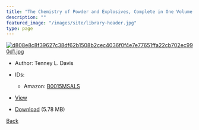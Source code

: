 ```yaml
---
title: "The Chemistry of Powder and Explosives, Complete in One Volume (OCR)"
description: ""
featured_image: "/images/site/library-header.jpg"
type: page
---
```


<a href="https://drive.google.com/uc?export=view&id=1u0fXIGLMlXmE46hCVqz3xRzxjNRFXV3N" target="_blank">![d808e8c8f39627c38df62b1508b2cec4036f0f4e7e77651ffa22cb702ec990d1.jpg](https://drive.google.com/uc?export=view&id=1ZgNf9j3ZVLs3Tt-cVGVRXXBJ5M1_sAve)</a>
* Author: Tenney L. Davis
* IDs:
  * Amazon: <a href="https://www.amazon.com/dp/B0015MSALS" target="_blank">B0015MSALS</a>
* <a href="https://drive.google.com/uc?export=view&id=1u0fXIGLMlXmE46hCVqz3xRzxjNRFXV3N" target="_blank">View</a>

* [Download](https://drive.google.com/uc?export=download&id=1u0fXIGLMlXmE46hCVqz3xRzxjNRFXV3N) (5.78 MB)

[Back](/library/)
